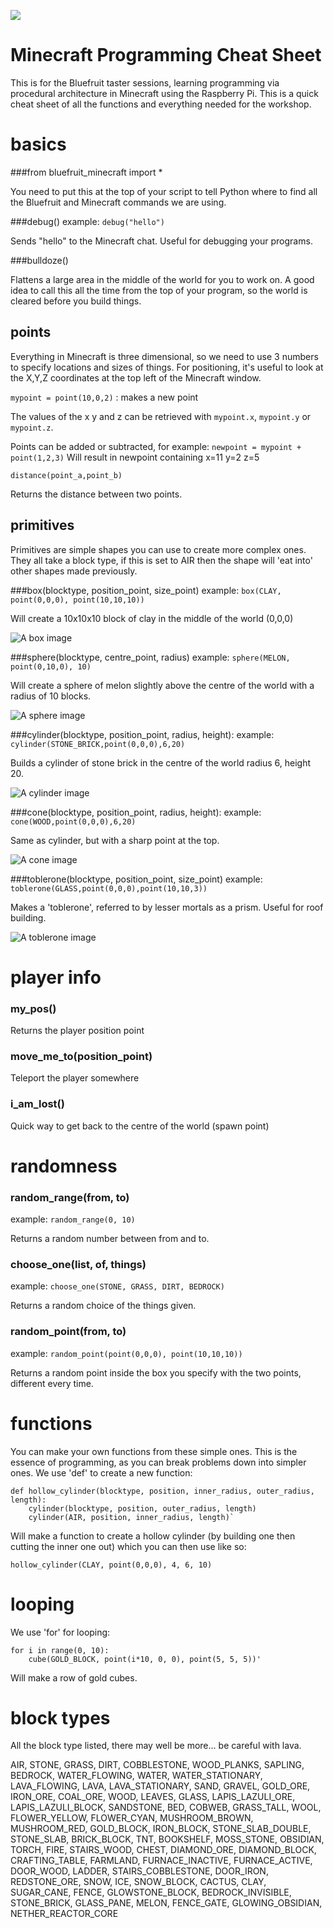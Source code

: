 ![](images/bluefruit.png)

# Minecraft Programming Cheat Sheet

This is for the Bluefruit taster sessions, learning programming via
procedural architecture in Minecraft using the Raspberry Pi. This is a
quick cheat sheet of all the functions and everything needed for the
workshop.

# basics

###from bluefruit_minecraft import *

You need to put this at the top of your script to tell Python where to
find all the Bluefruit and Minecraft commands we are using.

###debug()
example: `debug("hello")`

Sends "hello" to the Minecraft chat. Useful for debugging your programs.

###bulldoze()

Flattens a large area in the middle of the world for you to work on.  A
good idea to call this all the time from the top of your program, so the
world is cleared before you build things.

## points

Everything in Minecraft is three dimensional, so we need to use 3 numbers to
specify locations and sizes of things. For positioning, it's useful to look at
the X,Y,Z coordinates at the top left of the Minecraft window.

`mypoint = point(10,0,2)` : makes a new point

The values of the x y and z can be retrieved with `mypoint.x`,
`mypoint.y` or `mypoint.z`.

Points can be added or subtracted, for example: `newpoint = mypoint + point(1,2,3)`
Will result in newpoint containing x=11 y=2 z=5

`distance(point_a,point_b)`

Returns the distance between two points.

## primitives

Primitives are simple shapes you can use to create more complex
ones. They all take a block type, if this is set to AIR then the
shape will 'eat into' other shapes made previously.

###box(blocktype, position_point, size_point)
example: `box(CLAY, point(0,0,0), point(10,10,10))`

Will create a 10x10x10 block of clay in the middle of the world (0,0,0)

![A box image](images/box.png "How a box works")

###sphere(blocktype, centre_point, radius)
example: `sphere(MELON, point(0,10,0), 10)`

Will create a sphere of melon slightly above the centre of the world
with a radius of 10 blocks.

![A sphere image](images/sphere.png "How a sphere works")

###cylinder(blocktype, position_point, radius, height):
example: `cylinder(STONE_BRICK,point(0,0,0),6,20)`

Builds a cylinder of stone brick in the centre of the world radius 6, height 20.

![A cylinder image](images/cylinder.png "How a cylinder works")

###cone(blocktype, position_point, radius, height):
example: `cone(WOOD,point(0,0,0),6,20)`

Same as cylinder, but with a sharp point at the top.

![A cone image](images/cone.png "How a cone works")

###toblerone(blocktype, position_point, size_point)
example: `toblerone(GLASS,point(0,0,0),point(10,10,3))`

Makes a 'toblerone', referred to by lesser mortals as a prism. Useful for roof building.

![A toblerone image](images/toblerone.png "How a toblerone works")

# player info

### my_pos()

Returns the player position point

### move_me_to(position_point)

Teleport the player somewhere

### i_am_lost()

Quick way to get back to the centre of the world (spawn point)

# randomness

### random_range(from, to)
example: `random_range(0, 10)`

Returns a random number between from and to.

### choose_one(list, of, things)
example: `choose_one(STONE, GRASS, DIRT, BEDROCK)`

Returns a random choice of the things given.

### random_point(from, to)
example: `random_point(point(0,0,0), point(10,10,10))`

Returns a random point inside the box you specify with the two points,
different every time.

# functions

You can make your own functions from these simple ones. This is the
essence of programming, as you can break problems down into simpler
ones. We use 'def' to create a new function:

    def hollow_cylinder(blocktype, position, inner_radius, outer_radius, length):
        cylinder(blocktype, position, outer_radius, length)
        cylinder(AIR, position, inner_radius, length)`

Will make a function to create a hollow cylinder (by building one then cutting
the inner one out) which you can then use like so:

    hollow_cylinder(CLAY, point(0,0,0), 4, 6, 10)

# looping

We use 'for' for looping:

    for i in range(0, 10):
        cube(GOLD_BLOCK, point(i*10, 0, 0), point(5, 5, 5))'

Will make a row of gold cubes.

# block types

All the block type listed, there may well be more... be careful with lava.

AIR,
STONE,
GRASS,
DIRT,
COBBLESTONE,
WOOD_PLANKS,
SAPLING,
BEDROCK,
WATER_FLOWING,
WATER,
WATER_STATIONARY,
LAVA_FLOWING,
LAVA,
LAVA_STATIONARY,
SAND,
GRAVEL,
GOLD_ORE,
IRON_ORE,
COAL_ORE,
WOOD,
LEAVES,
GLASS,
LAPIS_LAZULI_ORE,
LAPIS_LAZULI_BLOCK,
SANDSTONE,
BED,
COBWEB,
GRASS_TALL,
WOOL,
FLOWER_YELLOW,
FLOWER_CYAN,
MUSHROOM_BROWN,
MUSHROOM_RED,
GOLD_BLOCK,
IRON_BLOCK,
STONE_SLAB_DOUBLE,
STONE_SLAB,
BRICK_BLOCK,
TNT,
BOOKSHELF,
MOSS_STONE,
OBSIDIAN,
TORCH,
FIRE,
STAIRS_WOOD,
CHEST,
DIAMOND_ORE,
DIAMOND_BLOCK,
CRAFTING_TABLE,
FARMLAND,
FURNACE_INACTIVE,
FURNACE_ACTIVE,
DOOR_WOOD,
LADDER,
STAIRS_COBBLESTONE,
DOOR_IRON,
REDSTONE_ORE,
SNOW,
ICE,
SNOW_BLOCK,
CACTUS,
CLAY,
SUGAR_CANE,
FENCE,
GLOWSTONE_BLOCK,
BEDROCK_INVISIBLE,
STONE_BRICK,
GLASS_PANE,
MELON,
FENCE_GATE,
GLOWING_OBSIDIAN,
NETHER_REACTOR_CORE
